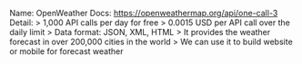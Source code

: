 Name: OpenWeather
Docs: https://openweathermap.org/api/one-call-3
Detail:
    > 1,000 API calls per day for free
    > 0.0015 USD per API call over the daily limit
    > Data format: JSON, XML, HTML
    > It provides the weather forecast in over 200,000 cities in the world
    > We can use it to build website or mobile for forecast weather
    